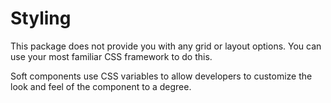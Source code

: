 # Styling

This package does not provide you with any grid or layout options. You can use your most familiar CSS framework to do this.

Soft components use CSS variables to allow developers to customize the look and feel of the component to a degree.